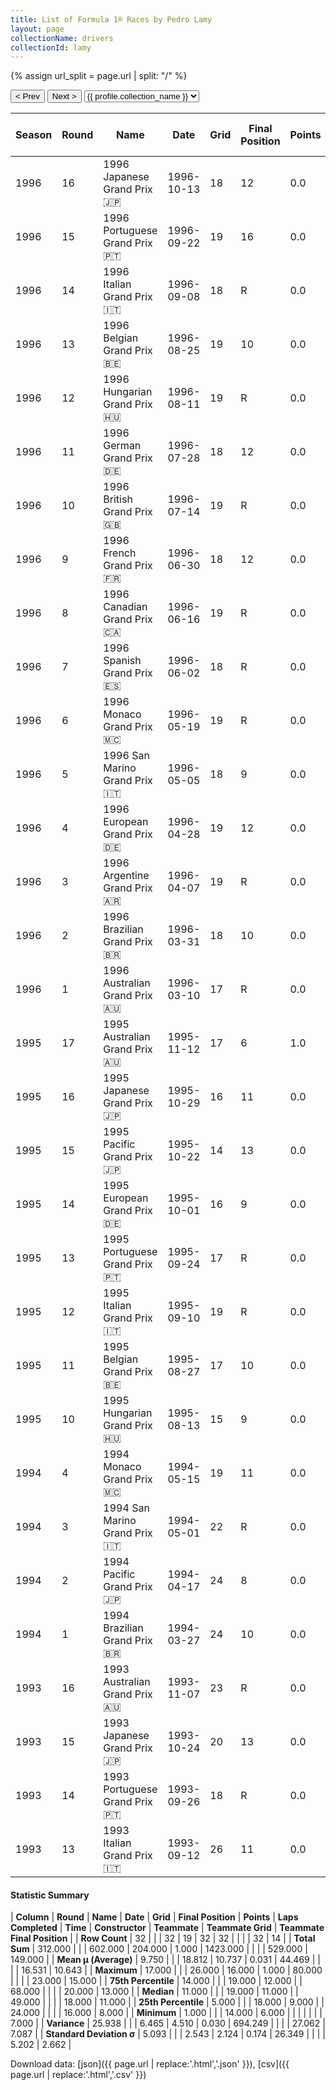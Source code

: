 ```yaml
---
title: List of Formula 1® Races by Pedro Lamy
layout: page
collectionName: drivers
collectionId: lamy
---
```


{% assign url_split = page.url | split: "/" %}
<div id="collection-navigation">
<button onclick="selector.options[selector.selectedIndex-1].value && (window.location = selector.options[selector.selectedIndex-1].value);">&lt; Prev</button>
<button onclick="selector.options[selector.selectedIndex+1].value && (window.location = selector.options[selector.selectedIndex+1].value);">Next &gt;</button>
<select id="selector" onchange="this.options[this.selectedIndex].value && (window.location = this.options[this.selectedIndex].value);">
  {% for collectionId in site.data[page.collectionName].refs %}
    {% if collectionId == page.collectionId %}
      {% assign selected = "selected" %}
    {% else %}
      {% assign selected = "" %}
    {% endif %}
    {% assign profile = site.data[page.collectionName][collectionId].profile %}
    <option value="/f1/{{ page.collectionName }}/{{ collectionId }}/{{ url_split[4] }}" {{ selected }}>{{ profile.collection_name }}</option>
  {% endfor %}
</select>
</div>

| Season | Round | Name | Date | Grid | Final Position | Points | Laps Completed | Time | Constructor | Teammate | Teammate Grid | Teammate Final Position |
|--|--|--|--|--|--|--|--|--|--|--|--|--|
| 1996 | 16 | 1996 Japanese Grand Prix 🇯🇵 | 1996-10-13 | 18 | 12 | 0.0 | 50 |   | Minardi 🇮🇹 | [Giovanni Lavaggi 🇮🇹](/f1/drivers/lavaggi) | 20 | F |
| 1996 | 15 | 1996 Portuguese Grand Prix 🇵🇹 | 1996-09-22 | 19 | 16 | 0.0 | 65 |   | Minardi 🇮🇹 | [Giovanni Lavaggi 🇮🇹](/f1/drivers/lavaggi) | 20 | 15 |
| 1996 | 14 | 1996 Italian Grand Prix 🇮🇹 | 1996-09-08 | 18 | R | 0.0 | 12 |   | Minardi 🇮🇹 | [Giovanni Lavaggi 🇮🇹](/f1/drivers/lavaggi) | 20 | R |
| 1996 | 13 | 1996 Belgian Grand Prix 🇧🇪 | 1996-08-25 | 19 | 10 | 0.0 | 43 |   | Minardi 🇮🇹 | [Giovanni Lavaggi 🇮🇹](/f1/drivers/lavaggi) | 0 | F |
| 1996 | 12 | 1996 Hungarian Grand Prix 🇭🇺 | 1996-08-11 | 19 | R | 0.0 | 24 |   | Minardi 🇮🇹 | [Giovanni Lavaggi 🇮🇹](/f1/drivers/lavaggi) | 20 | 10 |
| 1996 | 11 | 1996 German Grand Prix 🇩🇪 | 1996-07-28 | 18 | 12 | 0.0 | 43 |   | Minardi 🇮🇹 | [Giovanni Lavaggi 🇮🇹](/f1/drivers/lavaggi) | 0 | F |
| 1996 | 10 | 1996 British Grand Prix 🇬🇧 | 1996-07-14 | 19 | R | 0.0 | 21 |   | Minardi 🇮🇹 | [Giancarlo Fisichella 🇮🇹](/f1/drivers/fisichella) | 18 | 11 |
| 1996 | 9 | 1996 French Grand Prix 🇫🇷 | 1996-06-30 | 18 | 12 | 0.0 | 69 |   | Minardi 🇮🇹 | [Giancarlo Fisichella 🇮🇹](/f1/drivers/fisichella) | 17 | R |
| 1996 | 8 | 1996 Canadian Grand Prix 🇨🇦 | 1996-06-16 | 19 | R | 0.0 | 44 |   | Minardi 🇮🇹 | [Giancarlo Fisichella 🇮🇹](/f1/drivers/fisichella) | 16 | 8 |
| 1996 | 7 | 1996 Spanish Grand Prix 🇪🇸 | 1996-06-02 | 18 | R | 0.0 | 0 |   | Minardi 🇮🇹 | [Giancarlo Fisichella 🇮🇹](/f1/drivers/fisichella) | 19 | R |
| 1996 | 6 | 1996 Monaco Grand Prix 🇲🇨 | 1996-05-19 | 19 | R | 0.0 | 0 |   | Minardi 🇮🇹 | [Giancarlo Fisichella 🇮🇹](/f1/drivers/fisichella) | 18 | R |
| 1996 | 5 | 1996 San Marino Grand Prix 🇮🇹 | 1996-05-05 | 18 | 9 | 0.0 | 61 |   | Minardi 🇮🇹 | [Giancarlo Fisichella 🇮🇹](/f1/drivers/fisichella) | 19 | R |
| 1996 | 4 | 1996 European Grand Prix 🇩🇪 | 1996-04-28 | 19 | 12 | 0.0 | 65 |   | Minardi 🇮🇹 | [Giancarlo Fisichella 🇮🇹](/f1/drivers/fisichella) | 18 | 13 |
| 1996 | 3 | 1996 Argentine Grand Prix 🇦🇷 | 1996-04-07 | 19 | R | 0.0 | 39 |   | Minardi 🇮🇹 | [Tarso Marques 🇧🇷](/f1/drivers/marques) | 14 | R |
| 1996 | 2 | 1996 Brazilian Grand Prix 🇧🇷 | 1996-03-31 | 18 | 10 | 0.0 | 68 |   | Minardi 🇮🇹 | [Tarso Marques 🇧🇷](/f1/drivers/marques) | 21 | R |
| 1996 | 1 | 1996 Australian Grand Prix 🇦🇺 | 1996-03-10 | 17 | R | 0.0 | 42 |   | Minardi 🇮🇹 | [Giancarlo Fisichella 🇮🇹](/f1/drivers/fisichella) | 16 | R |
| 1995 | 17 | 1995 Australian Grand Prix 🇦🇺 | 1995-11-12 | 17 | 6 | 1.0 | 78 |   | Minardi 🇮🇹 | [Luca Badoer 🇮🇹](/f1/drivers/badoer) | 15 | W |
| 1995 | 16 | 1995 Japanese Grand Prix 🇯🇵 | 1995-10-29 | 16 | 11 | 0.0 | 51 |   | Minardi 🇮🇹 | [Luca Badoer 🇮🇹](/f1/drivers/badoer) | 17 | 9 |
| 1995 | 15 | 1995 Pacific Grand Prix 🇯🇵 | 1995-10-22 | 14 | 13 | 0.0 | 80 |   | Minardi 🇮🇹 | [Luca Badoer 🇮🇹](/f1/drivers/badoer) | 16 | 15 |
| 1995 | 14 | 1995 European Grand Prix 🇩🇪 | 1995-10-01 | 16 | 9 | 0.0 | 64 |   | Minardi 🇮🇹 | [Luca Badoer 🇮🇹](/f1/drivers/badoer) | 18 | 11 |
| 1995 | 13 | 1995 Portuguese Grand Prix 🇵🇹 | 1995-09-24 | 17 | R | 0.0 | 7 |   | Minardi 🇮🇹 | [Luca Badoer 🇮🇹](/f1/drivers/badoer) | 18 | 14 |
| 1995 | 12 | 1995 Italian Grand Prix 🇮🇹 | 1995-09-10 | 19 | R | 0.0 | 0 |   | Minardi 🇮🇹 | [Luca Badoer 🇮🇹](/f1/drivers/badoer) | 18 | R |
| 1995 | 11 | 1995 Belgian Grand Prix 🇧🇪 | 1995-08-27 | 17 | 10 | 0.0 | 44 | +1:19.789 | Minardi 🇮🇹 | [Luca Badoer 🇮🇹](/f1/drivers/badoer) | 19 | R |
| 1995 | 10 | 1995 Hungarian Grand Prix 🇭🇺 | 1995-08-13 | 15 | 9 | 0.0 | 74 |   | Minardi 🇮🇹 | [Luca Badoer 🇮🇹](/f1/drivers/badoer) | 12 | 8 |
| 1994 | 4 | 1994 Monaco Grand Prix 🇲🇨 | 1994-05-15 | 19 | 11 | 0.0 | 73 |   | Team Lotus 🇬🇧 | [Johnny Herbert 🇬🇧](/f1/drivers/herbert) | 16 | R |
| 1994 | 3 | 1994 San Marino Grand Prix 🇮🇹 | 1994-05-01 | 22 | R | 0.0 | 0 |   | Team Lotus 🇬🇧 | [Johnny Herbert 🇬🇧](/f1/drivers/herbert) | 20 | 10 |
| 1994 | 2 | 1994 Pacific Grand Prix 🇯🇵 | 1994-04-17 | 24 | 8 | 0.0 | 79 |   | Team Lotus 🇬🇧 | [Johnny Herbert 🇬🇧](/f1/drivers/herbert) | 23 | 7 |
| 1994 | 1 | 1994 Brazilian Grand Prix 🇧🇷 | 1994-03-27 | 24 | 10 | 0.0 | 68 |   | Team Lotus 🇬🇧 | [Johnny Herbert 🇬🇧](/f1/drivers/herbert) | 21 | 7 |
| 1993 | 16 | 1993 Australian Grand Prix 🇦🇺 | 1993-11-07 | 23 | R | 0.0 | 0 |   | Team Lotus 🇬🇧 | [Johnny Herbert 🇬🇧](/f1/drivers/herbert) | 20 | R |
| 1993 | 15 | 1993 Japanese Grand Prix 🇯🇵 | 1993-10-24 | 20 | 13 | 0.0 | 49 |   | Team Lotus 🇬🇧 | [Johnny Herbert 🇬🇧](/f1/drivers/herbert) | 19 | 11 |
| 1993 | 14 | 1993 Portuguese Grand Prix 🇵🇹 | 1993-09-26 | 18 | R | 0.0 | 61 |   | Team Lotus 🇬🇧 | [Johnny Herbert 🇬🇧](/f1/drivers/herbert) | 14 | R |
| 1993 | 13 | 1993 Italian Grand Prix 🇮🇹 | 1993-09-12 | 26 | 11 | 0.0 | 49 |   | Team Lotus 🇬🇧 | [Johnny Herbert 🇬🇧](/f1/drivers/herbert) | 7 | R |

#### Statistic Summary

| **Column** | **Round** | **Name** | **Date** | **Grid** | **Final Position** | **Points** | **Laps Completed** | **Time** | **Constructor** | **Teammate** | **Teammate Grid** | **Teammate Final Position** |
| **Row Count** | 32 |  |  | 32 | 19 | 32 | 32 |  |  |  | 32 | 14 |
| **Total Sum** | 312.000 |  |  | 602.000 | 204.000 | 1.000 | 1423.000 |  |  |  | 529.000 | 149.000 |
| **Mean μ (Average)** | 9.750 |  |  | 18.812 | 10.737 | 0.031 | 44.469 |  |  |  | 16.531 | 10.643 |
| **Maximum** | 17.000 |  |  | 26.000 | 16.000 | 1.000 | 80.000 |  |  |  | 23.000 | 15.000 |
| **75th Percentile** | 14.000 |  |  | 19.000 | 12.000 |  | 68.000 |  |  |  | 20.000 | 13.000 |
| **Median** | 11.000 |  |  | 19.000 | 11.000 |  | 49.000 |  |  |  | 18.000 | 11.000 |
| **25th Percentile** | 5.000 |  |  | 18.000 | 9.000 |  | 24.000 |  |  |  | 16.000 | 8.000 |
| **Minimum** | 1.000 |  |  | 14.000 | 6.000 |  |  |  |  |  |  | 7.000 |
| **Variance** | 25.938 |  |  | 6.465 | 4.510 | 0.030 | 694.249 |  |  |  | 27.062 | 7.087 |
| **Standard Deviation σ** | 5.093 |  |  | 2.543 | 2.124 | 0.174 | 26.349 |  |  |  | 5.202 | 2.662 |

Download data: [json]({{ page.url | replace:'.html','.json' }}), [csv]({{ page.url | replace:'.html','.csv' }})
